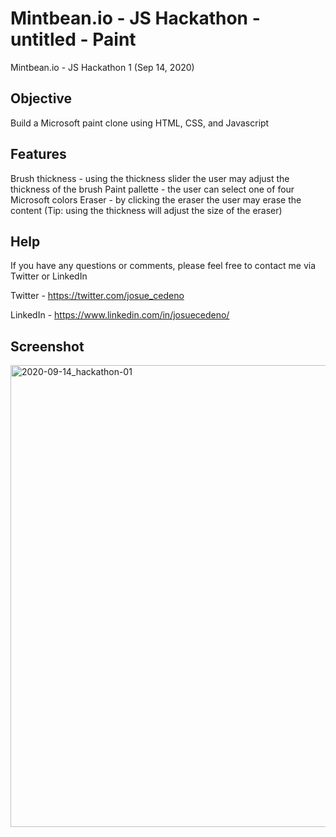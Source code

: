 # Mintbean.io - JS Hackathon - untitled - Paint

Mintbean.io - JS Hackathon 1 (Sep 14, 2020)

## Objective

Build a Microsoft paint clone using HTML, CSS, and Javascript

## Features

Brush thickness - using the thickness slider the user may adjust the thickness of the brush
Paint pallette - the user can select one of four Microsoft colors
Eraser - by clicking the eraser the user may erase the content (Tip: using the thickness will adjust the size of the eraser)

## Help

If you have any questions or comments, please feel free to contact me via Twitter or LinkedIn

Twitter - https://twitter.com/josue_cedeno

LinkedIn - https://www.linkedin.com/in/josuecedeno/

## Screenshot

<img width="739" alt="2020-09-14_hackathon-01" src="https://user-images.githubusercontent.com/47830532/93353134-310fdb80-f801-11ea-84d6-f31b44b2a625.png">
